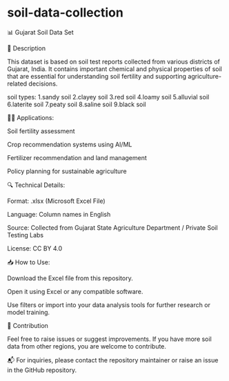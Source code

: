 # soil-data-collection

📊 Gujarat Soil Data Set

📄 Description

This dataset is based on soil test reports collected from various districts of Gujarat, India. It contains important chemical and physical properties of soil that are essential for understanding soil fertility and supporting agriculture-related decisions.

soil types:
1.sandy soil
2.clayey soil
3.red soil
4.loamy soil
5.alluvial soil
6.laterite soil
7.peaty soil
8.saline soil
9.black soil

🧑‍🌾 Applications:

Soil fertility assessment

Crop recommendation systems using AI/ML

Fertilizer recommendation and land management

Policy planning for sustainable agriculture


🔍 Technical Details:

Format: .xlsx (Microsoft Excel File)

Language: Column names in English

Source: Collected from Gujarat State Agriculture Department / Private Soil Testing Labs

License: CC BY 4.0 

📥 How to Use:

Download the Excel file from this repository.

Open it using Excel or any compatible software.

Use filters or import into your data analysis tools for further research or model training.

🤝 Contribution

Feel free to raise issues or suggest improvements. If you have more soil data from other regions, you are welcome to contribute.

📬 For inquiries, please contact the repository maintainer or raise an issue in the GitHub repository.


